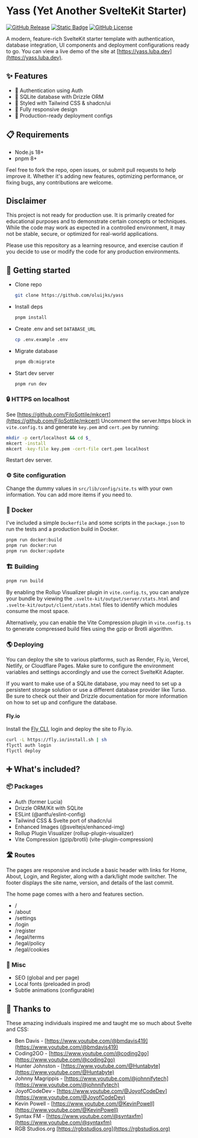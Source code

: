 # Yass (Yet Another SvelteKit Starter)

[![GitHub Release](https://img.shields.io/github/v/release/oluijks/yass?style=for-the-badge)](https://github.com/oluijks/yass/tree/v1.0.0)
[![Static Badge](https://img.shields.io/badge/SvelteKit%20-%20%23f96743?style=for-the-badge&label=Made%20with)](https://svelte.dev)
[![GitHub License](https://img.shields.io/github/license/oluijks/yass?style=for-the-badge)](https://github.com/oluijks/yass/blob/main/LICENSE)

A modern, feature-rich SvelteKit starter template with authentication, database integration, UI components and deployment configurations ready to go. You can view a live demo of the site at [https://yass.luba.dev](https://yass.luba.dev).

## ✨ Features

- 🔐 Authentication using Auth
- 💾 SQLite database with Drizzle ORM
- 🎨 Styled with Tailwind CSS & shadcn/ui
- 📱 Fully responsive design
- 🚀 Production-ready deployment configs

## 📋 Requirements

- Node.js 18+
- pnpm 8+

Feel free to fork the repo, open issues, or submit pull requests to help improve it. Whether it's adding new features, optimizing performance, or fixing bugs, any contributions are welcome.

## Disclaimer

This project is not ready for production use. It is primarily created for educational purposes and to demonstrate certain concepts or techniques. While the code may work as expected in a controlled environment, it may not be stable, secure, or optimized for real-world applications.

Please use this repository as a learning resource, and exercise caution if you decide to use or modify the code for any production environments.

## 🚀 Getting started

- Clone repo
  ```bash
  git clone https://github.com/oluijks/yass
  ```
- Install deps
  ```bash
  pnpm install
  ```
- Create .env and set `DATABASE_URL`
  ```bash
  cp .env.example .env
  ```
- Migrate database
  ```bash
  pnpm db:migrate
  ```
- Start dev server
  ```bash
  pnpm run dev
  ```

### 🔒 HTTPS on localhost

See [https://github.com/FiloSottile/mkcert](https://github.com/FiloSottile/mkcert)
Uncomment the server.https block in `vite.config.ts` and generate `key.pem` and `cert.pem` by running:

```bash
mkdir -p cert/localhost && cd $_
mkcert -install
mkcert -key-file key.pem -cert-file cert.pem localhost
```

Restart dev server.

### ⚙️ Site configuration

Change the dummy values in `src/lib/config/site.ts` with your own information. You can add more items if you need to.

### 🐳 Docker

I've included a simple `Dockerfile` and some scripts in the `package.json` to run the tests and a production build in Docker.

```bash
pnpm run docker:build
pnpm run docker:run
pnpm run docker:update
```

### 🏗️ Building

```bash
pnpm run build
```

By enabling the Rollup Visualizer plugin in `vite.config.ts`, you can analyze your bundle by viewing the `.svelte-kit/output/server/stats.html` and `.svelte-kit/output/client/stats.html` files to identify which modules consume the most space.

Alternatively, you can enable the Vite Compression plugin in `vite.config.ts` to generate compressed build files using the gzip or Brotli algorithm.

### 🌎 Deploying

You can deploy the site to various platforms, such as Render, Fly.io, Vercel, Netlify, or Cloudflare Pages. Make sure to configure the environment variables and settings accordingly and use the correct SvelteKit Adapter.

If you want to make use of a SQLite database, you may need to set up a persistent storage solution or use a different database provider like Turso. Be sure to check out their and Drizzle documentation for more information on how to set up and configure the database.

#### Fly.io

Install the [Fly CLI](https://fly.io/docs/flyctl/install/), login and deploy the site to Fly.io.

```bash
curl -L https://fly.io/install.sh | sh
flyctl auth login
flyctl deploy
```

## ➕ What's included?

### 📦 Packages

- Auth (former Lucia)
- Drizzle ORM/Kit with SQLite
- ESLint (@antfu/eslint-config)
- Tailwind CSS & Svelte port of shadcn/ui
- Enhanced Images (@sveltejs/enhanced-img)
- Rollup Plugin Visualizer (rollup-plugin-visualizer)
- Vite Compression (gzip/brotli) (vite-plugin-compression)

### 🛣️ Routes

The pages are responsive and include a basic header with links for Home, About, Login, and Register, along with a dark/light mode switcher. The footer displays the site name, version, and details of the last commit.

The home page comes with a hero and features section.

- /
- /about
- /settings
- /login
- /register
- /legal/terms
- /legal/policy
- /legal/cookies

### 🎨 Misc

- SEO (global and per page)
- Local fonts (preloaded in prod)
- Subtle animations (configurable)

## 💝 Thanks to

These amazing individuals inspired me and taught me so much about Svelte and CSS:

- Ben Davis - [https://www.youtube.com/@bmdavis419](https://www.youtube.com/@bmdavis419)
- Coding2GO - [https://www.youtube.com/@coding2go](https://www.youtube.com/@coding2go)
- Hunter Johnston - [https://www.youtube.com/@Huntabyte](https://www.youtube.com/@Huntabyte)
- Johnny Magrippis - [https://www.youtube.com/@johnnifytech](https://www.youtube.com/@johnnifytech)
- JoyofCodeDev - [https://www.youtube.com/@JoyofCodeDev](https://www.youtube.com/@JoyofCodeDev)
- Kevin Powell - [https://www.youtube.com/@KevinPowell](https://www.youtube.com/@KevinPowell)
- Syntax FM - [https://www.youtube.com/@syntaxfm](https://www.youtube.com/@syntaxfm)
- RGB Studios.org [https://rgbstudios.org](https://rgbstudios.org)
